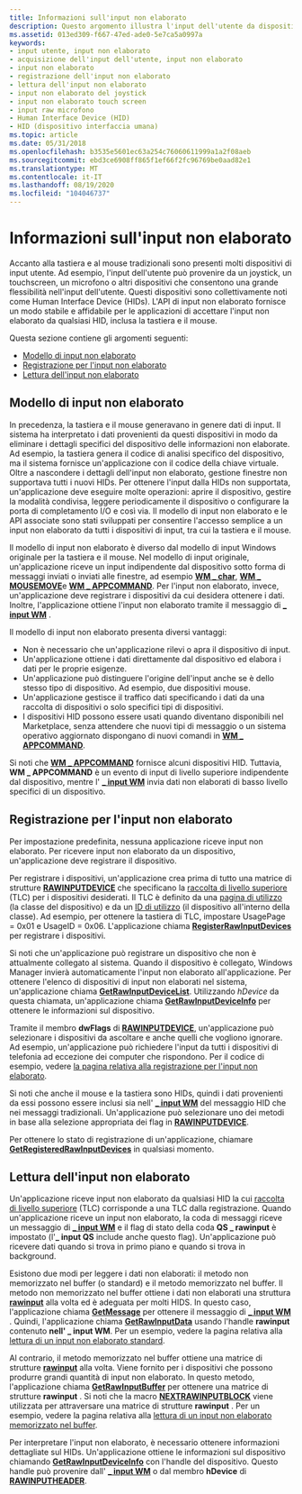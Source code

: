 ```yaml
---
title: Informazioni sull'input non elaborato
description: Questo argomento illustra l'input dell'utente da dispositivi quali joystick, touch screen e microfoni.
ms.assetid: 013ed309-f667-47ed-ade0-5e7ca5a0997a
keywords:
- input utente, input non elaborato
- acquisizione dell'input dell'utente, input non elaborato
- input non elaborato
- registrazione dell'input non elaborato
- lettura dell'input non elaborato
- input non elaborato del joystick
- input non elaborato touch screen
- input raw microfono
- Human Interface Device (HID)
- HID (dispositivo interfaccia umana)
ms.topic: article
ms.date: 05/31/2018
ms.openlocfilehash: b3535e5601ec63a254c76060611999a1a2f08aeb
ms.sourcegitcommit: ebd3ce6908ff865f1ef66f2fc96769be0aad82e1
ms.translationtype: MT
ms.contentlocale: it-IT
ms.lasthandoff: 08/19/2020
ms.locfileid: "104046737"
---
```

# <a name="about-raw-input"></a>Informazioni sull'input non elaborato

Accanto alla tastiera e al mouse tradizionali sono presenti molti dispositivi di input utente. Ad esempio, l'input dell'utente può provenire da un joystick, un touchscreen, un microfono o altri dispositivi che consentono una grande flessibilità nell'input dell'utente. Questi dispositivi sono collettivamente noti come Human Interface Device (HIDs). L'API di input non elaborato fornisce un modo stabile e affidabile per le applicazioni di accettare l'input non elaborato da qualsiasi HID, inclusa la tastiera e il mouse.

Questa sezione contiene gli argomenti seguenti:

-   [Modello di input non elaborato](#raw-input-model)
-   [Registrazione per l'input non elaborato](#registration-for-raw-input)
-   [Lettura dell'input non elaborato](#reading-raw-input)

## <a name="raw-input-model"></a>Modello di input non elaborato

In precedenza, la tastiera e il mouse generavano in genere dati di input. Il sistema ha interpretato i dati provenienti da questi dispositivi in modo da eliminare i dettagli specifici del dispositivo delle informazioni non elaborate. Ad esempio, la tastiera genera il codice di analisi specifico del dispositivo, ma il sistema fornisce un'applicazione con il codice della chiave virtuale. Oltre a nascondere i dettagli dell'input non elaborato, gestione finestre non supportava tutti i nuovi HIDs. Per ottenere l'input dalla HIDs non supportata, un'applicazione deve eseguire molte operazioni: aprire il dispositivo, gestire la modalità condivisa, leggere periodicamente il dispositivo o configurare la porta di completamento I/O e così via. Il modello di input non elaborato e le API associate sono stati sviluppati per consentire l'accesso semplice a un input non elaborato da tutti i dispositivi di input, tra cui la tastiera e il mouse.

Il modello di input non elaborato è diverso dal modello di input Windows originale per la tastiera e il mouse. Nel modello di input originale, un'applicazione riceve un input indipendente dal dispositivo sotto forma di messaggi inviati o inviati alle finestre, ad esempio [**WM \_ char**](wm-char.md), [**WM \_ MOUSEMOVE**](wm-mousemove.md)e [**WM \_ APPCOMMAND**](wm-appcommand.md). Per l'input non elaborato, invece, un'applicazione deve registrare i dispositivi da cui desidera ottenere i dati. Inoltre, l'applicazione ottiene l'input non elaborato tramite il messaggio di [**\_ input WM**](wm-input.md) .

Il modello di input non elaborato presenta diversi vantaggi:

-   Non è necessario che un'applicazione rilevi o apra il dispositivo di input.
-   Un'applicazione ottiene i dati direttamente dal dispositivo ed elabora i dati per le proprie esigenze.
-   Un'applicazione può distinguere l'origine dell'input anche se è dello stesso tipo di dispositivo. Ad esempio, due dispositivi mouse.
-   Un'applicazione gestisce il traffico dati specificando i dati da una raccolta di dispositivi o solo specifici tipi di dispositivi.
-   I dispositivi HID possono essere usati quando diventano disponibili nel Marketplace, senza attendere che nuovi tipi di messaggio o un sistema operativo aggiornato dispongano di nuovi comandi in [**WM \_ APPCOMMAND**](wm-appcommand.md).

Si noti che [**WM \_ APPCOMMAND**](wm-appcommand.md) fornisce alcuni dispositivi HID. Tuttavia, **WM \_ APPCOMMAND** è un evento di input di livello superiore indipendente dal dispositivo, mentre l' [**\_ input WM**](wm-input.md) invia dati non elaborati di basso livello specifici di un dispositivo.

## <a name="registration-for-raw-input"></a>Registrazione per l'input non elaborato

Per impostazione predefinita, nessuna applicazione riceve input non elaborato. Per ricevere input non elaborato da un dispositivo, un'applicazione deve registrare il dispositivo.

Per registrare i dispositivi, un'applicazione crea prima di tutto una matrice di strutture [**RAWINPUTDEVICE**](/windows/win32/api/winuser/ns-winuser-rawinputdevice) che specificano la [raccolta di livello superiore](/windows-hardware/drivers/hid/top-level-collections) (TLC) per i dispositivi desiderati. Il TLC è definito da una [pagina di utilizzo](/windows-hardware/drivers/hid/hid-usages#usage-page) (la classe del dispositivo) e da un [ID di utilizzo](/windows-hardware/drivers/hid/hid-usages#usage-id) (il dispositivo all'interno della classe). Ad esempio, per ottenere la tastiera di TLC, impostare UsagePage = 0x01 e UsageID = 0x06. L'applicazione chiama [**RegisterRawInputDevices**](/windows/win32/api/winuser/nf-winuser-registerrawinputdevices) per registrare i dispositivi.

Si noti che un'applicazione può registrare un dispositivo che non è attualmente collegato al sistema. Quando il dispositivo è collegato, Windows Manager invierà automaticamente l'input non elaborato all'applicazione. Per ottenere l'elenco di dispositivi di input non elaborati nel sistema, un'applicazione chiama [**GetRawInputDeviceList**](/windows/win32/api/winuser/nf-winuser-getrawinputdevicelist). Utilizzando *hDevice* da questa chiamata, un'applicazione chiama [**GetRawInputDeviceInfo**](/windows/win32/api/winuser/nf-winuser-getrawinputdeviceinfoa) per ottenere le informazioni sul dispositivo.

Tramite il membro **dwFlags** di [**RAWINPUTDEVICE**](/windows/win32/api/winuser/ns-winuser-rawinputdevice), un'applicazione può selezionare i dispositivi da ascoltare e anche quelli che vogliono ignorare. Ad esempio, un'applicazione può richiedere l'input da tutti i dispositivi di telefonia ad eccezione dei computer che rispondono. Per il codice di esempio, vedere [la pagina relativa alla registrazione per l'input non elaborato](using-raw-input.md).

Si noti che anche il mouse e la tastiera sono HIDs, quindi i dati provenienti da essi possono essere inclusi sia nell' [**\_ input WM**](wm-input.md) del messaggio HID che nei messaggi tradizionali. Un'applicazione può selezionare uno dei metodi in base alla selezione appropriata dei flag in [**RAWINPUTDEVICE**](/windows/win32/api/winuser/ns-winuser-rawinputdevice).

Per ottenere lo stato di registrazione di un'applicazione, chiamare [**GetRegisteredRawInputDevices**](/windows/win32/api/winuser/nf-winuser-getregisteredrawinputdevices) in qualsiasi momento.

## <a name="reading-raw-input"></a>Lettura dell'input non elaborato

Un'applicazione riceve input non elaborato da qualsiasi HID la cui [raccolta di livello superiore](/windows-hardware/drivers/hid/top-level-collections) (TLC) corrisponde a una TLC dalla registrazione. Quando un'applicazione riceve un input non elaborato, la coda di messaggi riceve un messaggio di [**\_ input WM**](wm-input.md) e il flag di stato della coda **QS \_ rawinput** è impostato (l'**\_ input QS** include anche questo flag). Un'applicazione può ricevere dati quando si trova in primo piano e quando si trova in background.

Esistono due modi per leggere i dati non elaborati: il metodo non memorizzato nel buffer (o standard) e il metodo memorizzato nel buffer. Il metodo non memorizzato nel buffer ottiene i dati non elaborati una struttura [**rawinput**](/windows/win32/api/winuser/ns-winuser-rawinput) alla volta ed è adeguata per molti HIDS. In questo caso, l'applicazione chiama [**GetMessage**](/windows/desktop/api/winuser/nf-winuser-getmessage) per ottenere il messaggio di [**\_ input WM**](wm-input.md) . Quindi, l'applicazione chiama [**GetRawInputData**](/windows/win32/api/winuser/nf-winuser-getrawinputdata) usando l'handle **rawinput** contenuto **nell' \_ input WM**. Per un esempio, vedere la pagina relativa alla [lettura di un input non elaborato standard](using-raw-input.md).

Al contrario, il metodo memorizzato nel buffer ottiene una matrice di strutture [**rawinput**](/windows/win32/api/winuser/ns-winuser-rawinput) alla volta. Viene fornito per i dispositivi che possono produrre grandi quantità di input non elaborato. In questo metodo, l'applicazione chiama [**GetRawInputBuffer**](/windows/win32/api/winuser/nf-winuser-getrawinputbuffer) per ottenere una matrice di strutture **rawinput** . Si noti che la macro [**NEXTRAWINPUTBLOCK**](/windows/win32/api/winuser/nf-winuser-nextrawinputblock) viene utilizzata per attraversare una matrice di strutture **rawinput** . Per un esempio, vedere la pagina relativa alla [lettura di un input non elaborato memorizzato nel buffer](using-raw-input.md).

Per interpretare l'input non elaborato, è necessario ottenere informazioni dettagliate sul HIDs. Un'applicazione ottiene le informazioni sul dispositivo chiamando [**GetRawInputDeviceInfo**](/windows/win32/api/winuser/nf-winuser-getrawinputdeviceinfoa) con l'handle del dispositivo. Questo handle può provenire dall' [**\_ input WM**](wm-input.md) o dal membro **hDevice** di [**RAWINPUTHEADER**](/windows/win32/api/winuser/ns-winuser-rawinputheader).